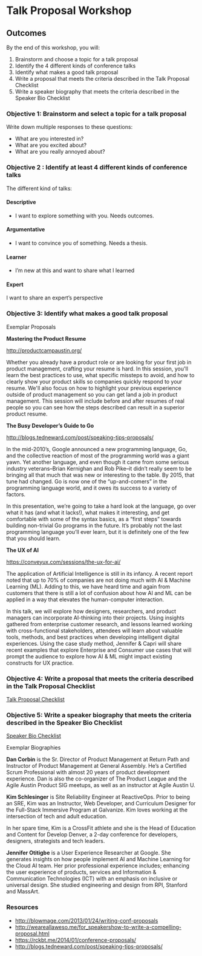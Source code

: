 # Talk Proposal Workshop

## Outcomes
By the end of this workshop, you will: 
1. Brainstorm and choose a topic for a talk proposal 
1. Identify the 4 different kinds of conference talks
1. Identify what makes a good talk proposal
1. Write a proposal that meets the criteria described in the Talk Proposal Checklist 
1. Write a speaker biography that meets the criteria described in the Speaker Bio Checklist

### Objective 1: Brainstorm and select a topic for a talk proposal 

Write down multiple responses to these questions:
* What are you interested in?
* What are you excited about?
* What are you really annoyed about?

### Objective 2 : Identify at least 4 different kinds of conference talks

The different kind of talks:
#### Descriptive
* I want to explore something with you. Needs outcomes.
#### Argumentative
* I want to convince you of something. Needs a thesis.
#### Learner
* I’m new at this and want to share what I learned
#### Expert
I want to share an expert’s perspective

### Objective 3: Identify what makes a good talk proposal

Exemplar Proposals 

**Mastering the Product Resume**

http://productcampaustin.org/

Whether you already have a product role or are looking for your first job in product management, crafting your resume is hard. In this session, you'll learn the best practices to use, what specific missteps to avoid, and how to clearly show your product skills so companies quickly respond to your resume. We'll also focus on how to highlight your previous experience outside of product management so you can get land a job in product management. This session will include before and after resumes of real people so you can see how the steps described can result in a superior product resume.


**The Busy Developer’s Guide to Go**

http://blogs.tedneward.com/post/speaking-tips-proposals/

In the mid-2010’s, Google announced a new programming language, Go, and the collective reaction of most of the programming world was a giant yawn. Yet another language, and even though it came from some serious industry veterans–Brian Kernighan and Rob Pike–it didn’t really seem to be bringing all that much that was new or interesting to the table. By 2015, that tune had changed. Go is now one of the “up-and-comers” in the programming language world, and it owes its success to a variety of factors.

In this presentation, we’re going to take a hard look at the language, go over what it has (and what it lacks!), what makes it interesting, and get comfortable with some of the syntax basics, as a “first steps” towards building non-trivial Go programs in the future. It’s probably not the last programming language you’ll ever learn, but it is definitely one of the few that you should learn.


**The UX of AI**

https://conveyux.com/sessions/the-ux-for-ai/

The application of Artificial Intelligence is still in its infancy. A recent report noted that up to 70% of companies are not doing much with AI & Machine Learning (ML). Adding to this, we have heard time and again from customers that there is still a lot of confusion about how AI and ML can be applied in a way that elevates the human-computer interaction.

In this talk, we will explore how designers, researchers, and product managers can incorporate AI-thinking into their projects. Using insights gathered from enterprise customer research, and lessons learned working with cross-functional stakeholders, attendees will learn about valuable tools, methods, and best practices when developing intelligent digital experiences.
Using the case study method, Jennifer & Capri will share recent examples that explore Enterprise and Consumer use cases that will prompt the audience to explore how AI & ML might impact existing constructs for UX practice.

### Objective 4: Write a proposal that meets the criteria described in the Talk Proposal Checklist 

[Talk Proposal Checklist](./Talk-Proposal-Checklist.md)

### Objective 5: Write a speaker biography that meets the criteria described in the Speaker Bio Checklist

[Speaker Bio Checklist](./Speaker-Bio-Checklist.md)

Exemplar Biographies 

**Dan Corbin** is the Sr. Director of Product Management at Return Path and Instructor of Product Management at General Assembly. He’s a Certified Scrum Professional with almost 20 years of product development experience. Dan is also the co-organizer of The Product League and the Agile Austin Product SIG meetups, as well as an instructor at Agile Austin U. 

**Kim Schlesinger** is Site Reliability Engineer at ReactiveOps. Prior to being an SRE, Kim was an Instructor, Web Developer, and Curriculum Designer for the Full-Stack Immersive Program at Galvanize. Kim loves working at the intersection of tech and adult education.

In her spare time, Kim is a CrossFit athlete and she is the Head of Education and Content for Develop Denver, a 2-day conference for developers, designers, strategists and tech leaders.

**Jennifer Otitigbe** is a User Experience Researcher at Google. She generates insights on how people implement AI and Machine Learning for the Cloud AI team. Her prior professional experience includes; enhancing the user experience of products, services and Information & Communication Technologies (ICT) with an emphasis on inclusive or universal design. She studied engineering and design from RPI, Stanford and MassArt.

### Resources 

* http://blowmage.com/2013/01/24/writing-conf-proposals
* http://weareallaweso.me/for_speakershow-to-write-a-compelling-proposal.html
* https://rckbt.me/2014/01/conference-proposals/
* http://blogs.tedneward.com/post/speaking-tips-proposals/
